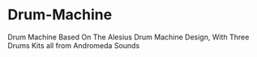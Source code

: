 # Drum-Machine
Drum Machine Based On The Alesius Drum Machine Design, With Three Drums Kits all from Andromeda Sounds
